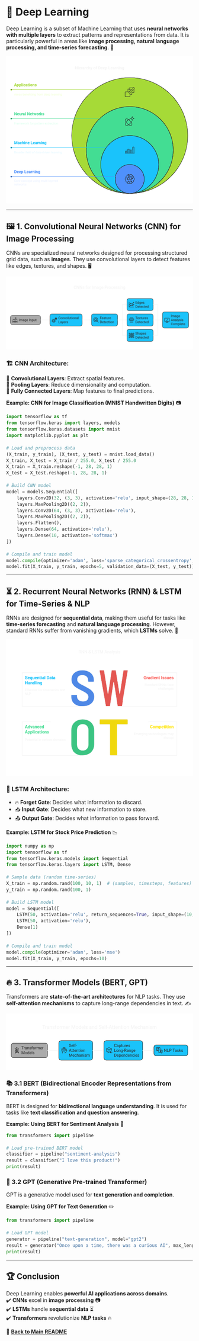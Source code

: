 # 🧠 Deep Learning

Deep Learning is a subset of Machine Learning that uses **neural networks with multiple layers** to extract patterns and representations from data. It is particularly powerful in areas like **image processing, natural language processing, and time-series forecasting**. 🚀

![Deep Learning](../images/Deep%20Learning.png)

---

## 🖼️ 1. Convolutional Neural Networks (CNN) for Image Processing
CNNs are specialized neural networks designed for processing structured grid data, such as **images**. They use convolutional layers to detect features like edges, textures, and shapes. 🖥️

![cnn](../images/cnn.png)

### 🏗 CNN Architecture:
🔹 **Convolutional Layers**: Extract spatial features.  
🔹 **Pooling Layers**: Reduce dimensionality and computation.  
🔹 **Fully Connected Layers**: Map features to final predictions.  

**Example: CNN for Image Classification (MNIST Handwritten Digits)** 📷
```python
import tensorflow as tf
from tensorflow.keras import layers, models
from tensorflow.keras.datasets import mnist
import matplotlib.pyplot as plt

# Load and preprocess data
(X_train, y_train), (X_test, y_test) = mnist.load_data()
X_train, X_test = X_train / 255.0, X_test / 255.0
X_train = X_train.reshape(-1, 28, 28, 1)
X_test = X_test.reshape(-1, 28, 28, 1)

# Build CNN model
model = models.Sequential([
    layers.Conv2D(32, (3, 3), activation='relu', input_shape=(28, 28, 1)),
    layers.MaxPooling2D((2, 2)),
    layers.Conv2D(64, (3, 3), activation='relu'),
    layers.MaxPooling2D((2, 2)),
    layers.Flatten(),
    layers.Dense(64, activation='relu'),
    layers.Dense(10, activation='softmax')
])

# Compile and train model
model.compile(optimizer='adam', loss='sparse_categorical_crossentropy', metrics=['accuracy'])
model.fit(X_train, y_train, epochs=5, validation_data=(X_test, y_test))
```

---

## ⏳ 2. Recurrent Neural Networks (RNN) & LSTM for Time-Series & NLP
RNNs are designed for **sequential data**, making them useful for tasks like **time-series forecasting** and **natural language processing**. However, standard RNNs suffer from vanishing gradients, which **LSTMs** solve. 🔄

![rnn](../images/rnn.png)

### 🔁 LSTM Architecture:
- 🔥 **Forget Gate**: Decides what information to discard.  
- 📥 **Input Gate**: Decides what new information to store.  
- 📤 **Output Gate**: Decides what information to pass forward.  

**Example: LSTM for Stock Price Prediction** 📉
```python
import numpy as np
import tensorflow as tf
from tensorflow.keras.models import Sequential
from tensorflow.keras.layers import LSTM, Dense

# Sample data (random time-series)
X_train = np.random.rand(100, 10, 1)  # (samples, timesteps, features)
y_train = np.random.rand(100, 1)

# Build LSTM model
model = Sequential([
    LSTM(50, activation='relu', return_sequences=True, input_shape=(10, 1)),
    LSTM(50, activation='relu'),
    Dense(1)
])

# Compile and train model
model.compile(optimizer='adam', loss='mse')
model.fit(X_train, y_train, epochs=10)
```

---

## 🔥 3. Transformer Models (BERT, GPT)
Transformers are **state-of-the-art architectures** for NLP tasks. They use **self-attention mechanisms** to capture long-range dependencies in text. ✍️

![transformer](../images/transformer.png)

### 📚 3.1 BERT (Bidirectional Encoder Representations from Transformers)
BERT is designed for **bidirectional language understanding**. It is used for tasks like **text classification and question answering**.

**Example: Using BERT for Sentiment Analysis** 📝
```python
from transformers import pipeline

# Load pre-trained BERT model
classifier = pipeline("sentiment-analysis")
result = classifier("I love this product!")
print(result)
```

### 🤖 3.2 GPT (Generative Pre-trained Transformer)
GPT is a generative model used for **text generation and completion**.

**Example: Using GPT for Text Generation** ✏️
```python
from transformers import pipeline

# Load GPT model
generator = pipeline("text-generation", model="gpt2")
result = generator("Once upon a time, there was a curious AI", max_length=50)
print(result)
```

---

## 🏆 Conclusion
Deep Learning enables **powerful AI applications across domains**.  
✔️ **CNNs** excel in **image processing** 📷  
✔️ **LSTMs** handle **sequential data** ⏳  
✔️ **Transformers** revolutionize **NLP tasks** 🔥  

📖 **[Back to Main README](../README.md)**
